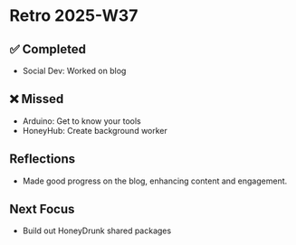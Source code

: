 ﻿# Retro 2025-W37

## ✅ Completed
- Social Dev: Worked on blog


## ❌ Missed
- Arduino: Get to know your tools
- HoneyHub: Create background worker


## Reflections
- Made good progress on the blog, enhancing content and engagement.



## Next Focus
- Build out HoneyDrunk shared packages


